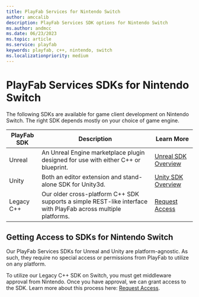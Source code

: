 ```yaml
---
title: PlayFab Services for Nintendo Switch
author: amccalib
description: PlayFab Services SDK options for Nintendo Switch
ms.author: andmcc
ms.date: 06/23/2023
ms.topic: article
ms.service: playfab
keywords: playfab, c++, nintendo, switch
ms.localizationpriority: medium
---
```


# PlayFab Services SDKs for Nintendo Switch

The following SDKs are available for game client development on Nintendo Switch. The right SDK depends mostly on your choice of game engine.

| PlayFab SDK    | Description | Learn More |
|----------------|-------------|------------|
| Unreal         | An Unreal Engine marketplace plugin designed for use with either C++ or blueprint. | [Unreal SDK Overview](../unreal/index.md) |
| Unity          | Both an editor extension and stand-alone SDK for Unity3d. | [Unity SDK Overview](../unity3d/index.md) |
| Legacy C++     | Our older cross-platform C++ SDK supports a simple REST-like interface with PlayFab across multiple platforms. | [Request Access](../../features/multiplayer/networking/request-access-for-sdks-samples.md) |

## Getting Access to SDKs for Nintendo Switch

Our PlayFab Services SDKs for Unreal and Unity are platform-agnostic. As such, they require no special access or permissions from PlayFab to utilize on any platform.

To utilize our Legacy C++ SDK on Switch, you must get middleware approval from Nintendo. Once you have approval, we can grant access to the SDK. Learn more about this process here: [Request Access](../../features/multiplayer/networking/request-access-for-sdks-samples.md).
